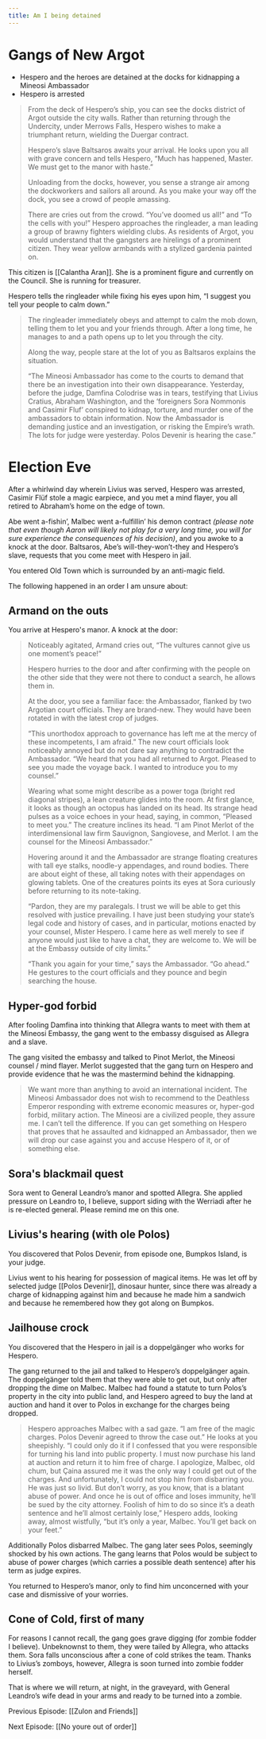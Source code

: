 ```yaml
---
title: Am I being detained
---
```


# Gangs of New Argot

* Hespero and the heroes are detained at the docks for kidnapping a Mineosi Ambassador
* Hespero is arrested

> From the deck of Hespero’s ship, you can see the docks district of Argot outside the city walls. Rather than returning through the Undercity, under Merrows Falls, Hespero wishes to make a triumphant return, wielding the Duergar contract. 
> 
> Hespero’s slave Baltsaros awaits your arrival. He looks upon you all with grave concern and tells Hespero, “Much has happened, Master. We must get to the manor with haste.”
> 
> Unloading from the docks, however, you sense a strange air among the dockworkers and sailors all around. As you make your way off the dock, you see a crowd of people amassing. 
> 
> There are cries out from the crowd. “You’ve doomed us all!” and “To the cells with you!” Hespero approaches the ringleader, a man leading a group of brawny fighters wielding clubs. As residents of Argot, you would understand that the gangsters are hirelings of a prominent citizen. They wear yellow armbands with a stylized gardenia painted on.

This citizen is [[Calantha Aran]]. She is a prominent figure and currently on the Council. She is running for treasurer. 

Hespero tells the ringleader while fixing his eyes upon him, “I suggest you tell your people to calm down.”

> The ringleader immediately obeys and attempt to calm the mob down, telling them to let you and your friends through. After a long time, he manages to and a path opens up to let you through the city. 
> 
> Along the way, people stare at the lot of you as Baltsaros explains the situation.
> 
> “The Mineosi Ambassador has come to the courts to demand that there be an investigation into their own disappearance. Yesterday, before the judge, Damfina Colodrise was in tears, testifying that Livius Cratius, Abraham Washington, and the ‘foreigners Sora Nommonis and Casimir Fluf’ conspired to kidnap, torture, and murder one of the ambassadors to obtain information. Now the Ambassador is demanding justice and an investigation, or risking the Empire’s wrath. The lots for judge were yesterday. Polos Devenir is hearing the case.”

# Election Eve

After a whirlwind day wherein Livius was served, Hespero was arrested, Casimir Flüf stole a magic earpiece, and you met a mind flayer, you all retired to Abraham’s home on the edge of town.

Abe went a-fishin’, Malbec went a-fulfillin’ his demon contract *(please note that even though Aaron will likely not play for a very long time, you will for sure experience the consequences of his decision)*, and you awoke to a knock at the door. Baltsaros, Abe’s will-they-won’t-they and Hespero’s slave, requests that you come meet with Hespero in jail.

You entered Old Town which is surrounded by an anti-magic field. 

The following happened in an order I am unsure about: 

## Armand on the outs

You arrive at Hespero's manor. A knock at the door: 

> Noticeably agitated, Armand cries out, “The vultures cannot give us one moment’s peace!” 
> 
> Hespero hurries to the door and after confirming with the people on the other side that they were not there to conduct a search, he allows them in.
> 
> At the door, you see a familiar face: the Ambassador, flanked by two Argotian court officials. They are brand-new. They would have been rotated in with the latest crop of judges.
> 
> “This unorthodox approach to governance has left me at the mercy of these incompetents, I am afraid.” The new court officials look noticeably annoyed but do not dare say anything to contradict the Ambassador. “We heard that you had all returned to Argot. Pleased to see you made the voyage back. I wanted to introduce you to my counsel.”
> 
> Wearing what some might describe as a power toga (bright red diagonal stripes), a lean creature glides into the room. At first glance, it looks as though an octopus has landed on its head. Its strange head pulses as a voice echoes in your head, saying, in common, “Pleased to meet you.” The creature inclines its head. “I am Pinot Merlot of the interdimensional law firm Sauvignon, Sangiovese, and Merlot. I am the counsel for the Mineosi Ambassador.” 
> 
> Hovering around it and the Ambassador are strange floating creatures with tall eye stalks, noodle-y appendages, and round bodies. There are about eight of these, all taking notes with their appendages on glowing tablets. One of the creatures points its eyes at Sora curiously before returning to its note-taking. 
> 
> “Pardon, they are my paralegals. I trust we will be able to get this resolved with justice prevailing. I have just been studying your state’s legal code and history of cases, and in particular, motions enacted by your counsel, Mister Hespero. I came here as well merely to see if anyone would just like to have a chat, they are welcome to. We will be at the Embassy outside of city limits.”
> 
> “Thank you again for your time,” says the Ambassador. “Go ahead.” He gestures to the court officials and they pounce and begin searching the house.

## Hyper-god forbid

After fooling Damfina into thinking that Allegra wants to meet with them at the Mineosi Embassy, the gang went to the embassy disguised as Allegra and a slave. 

The gang visited the embassy and talked to Pinot Merlot, the Mineosi counsel / mind flayer. Merlot suggested that the gang turn on Hespero and provide evidence that he was the mastermind behind the kidnapping.

> We want more than anything to avoid an international incident. The Mineosi Ambassador does not wish to recommend to the Deathless Emperor responding with extreme economic measures or, hyper-god forbid, military action. The Mineosi are a civilized people, they assure me. I can’t tell the difference. If you can get something on Hespero that proves that he assaulted and kidnapped an Ambassador, then we will drop our case against you and accuse Hespero of it, or of something else.

## Sora's blackmail quest

Sora went to General Leandro’s manor and spotted Allegra. She applied pressure on Leandro to, I believe, support siding with the Werriadi after he is re-elected general. Please remind me on this one.

## Livius's hearing (with ole Polos)

You discovered that Polos Devenir, from episode one, Bumpkos Island, is your judge.

Livius went to his hearing for possession of magical items. He was let off by selected judge [[Polos Devenir]], dinosaur hunter, since there was already a charge of kidnapping against him and because he made him a sandwich and because he remembered how they got along on Bumpkos.

## Jailhouse crock

You discovered that the Hespero in jail is a doppelgänger who works for Hespero.

The gang returned to the jail and talked to Hespero’s doppelgänger again. The doppelgänger told them that they were able to get out, but only after dropping the dime on Malbec. Malbec had found a statute to turn Polos’s property in the city into public land, and Hespero agreed to buy the land at auction and hand it over to Polos in exchange for the charges being dropped. 

> Hespero approaches Malbec with a sad gaze. “I am free of the magic charges. Polos Devenir agreed to throw the case out.” He looks at you sheepishly. “I could only do it if I confessed that you were responsible for turning his land into public property. I must now purchase his land at auction and return it to him free of charge. I apologize, Malbec, old chum, but Çaina assured me it was the only way I could get out of the charges. And unfortunately, I could not stop him from disbarring you. He was just so livid. But don’t worry, as you know, that is a blatant abuse of power. And once he is out of office and loses immunity, he’ll be sued by the city attorney. Foolish of him to do so since it’s a death sentence and he’ll almost certainly lose,” Hespero adds, looking away, almost wistfully, “but it’s only a year, Malbec. You’ll get back on your feet.”


Additionally Polos disbarred Malbec. The gang later sees Polos, seemingly shocked by his own actions. The gang learns that Polos would be subject to abuse of power charges (which carries a possible death sentence) after his term as judge expires. 

You returned to Hespero’s manor, only to find him unconcerned with your case and dismissive of your worries.

## Cone of Cold, first of many

For reasons I cannot recall, the gang goes grave digging (for zombie fodder I believe). Unbeknownst to them, they were tailed by Allegra, who attacks them. Sora falls unconscious after a cone of cold strikes the team. Thanks to Livius’s zomboys, however, Allegra is soon turned into zombie fodder herself.

That is where we will return, at night, in the graveyard, with General Leandro’s wife dead in your arms and ready to be turned into a zombie.

Previous Episode: [[Zulon and Friends]]

Next Episode: [[No youre out of order]]